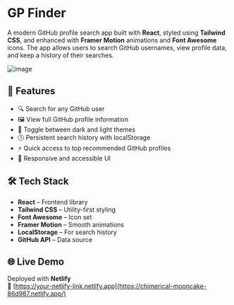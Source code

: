 #  GP Finder

A modern GitHub profile search app built with **React**, styled using **Tailwind CSS**, and enhanced with **Framer Motion** animations and **Font Awesome** icons. The app allows users to search GitHub usernames, view profile data, and keep a history of their searches.

![image](https://github.com/user-attachments/assets/3a641be7-0b35-4745-b82e-b2789588cbc2)


## 🚀 Features

- 🔍 Search for any GitHub user
- 🖼 View full GitHub profile information
- 🌙 Toggle between dark and light themes
- 🕓 Persistent search history with localStorage
- ⚡ Quick access to top recommended GitHub profiles
- 🎯 Responsive and accessible UI

## 🛠️ Tech Stack

- **React** – Frontend library
- **Tailwind CSS** – Utility-first styling
- **Font Awesome** – Icon set
- **Framer Motion** – Smooth animations
- **LocalStorage** – For search history
- **GitHub API** – Data source

## 🌐 Live Demo

Deployed with **Netlify**  
🔗 [https://your-netlify-link.netlify.app](https://chimerical-mooncake-86d987.netlify.app/) <!-- Replace with your actual Netlify link -->

